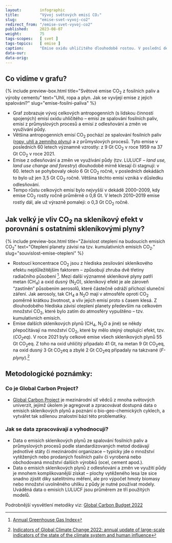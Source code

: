 ```yaml
---
layout:        infographic
title:         "Vývoj světových emisí CO₂"
slug:          "emise-svet-vyvoj-co2"
redirect_from: "/emise-svet-vyvoj-co2"
published:     2023-08-07
weight:        75
tags-scopes:   [ svet ]
tags-topics:   [ emise ]
caption:       "Emise oxidu uhličitého dlouhodobě rostou. V poslední dekádě však jejich růst výrazně zpomalil."
data-our:   
data-orig:  
---
```


## Co vidíme v grafu?
{% include preview-box.html
    title="Světové emise CO<sub>2</sub> z fosilních paliv a výroby cementu"
    text="Uhlí, ropa a plyn. Jak se vyvíjejí emise z jejich spalování?"
    slug="emise-fosilni-paliva"
%}
* Graf zobrazuje vývoj celkových antropogenních (s lidskou činností spojených) emisí oxidu uhličitého – emisí ze spalování fosilních paliv, emisí z průmyslových procesů a emisí z odlesňování a změn ve využívání půdy.
* Většina antropogenních emisí CO<sub>2</sub> pochází ze spalování fosilních paliv ([ropy, uhlí a zemního plynu](/emise-fosilni-paliva)) a z průmyslových procesů. Tyto emise v posledních 60 letech významně vzrostly: z 9 Gt CO<sub>2</sub> v roce 1959 na 37 Gt CO<sub>2</sub> v roce 2021.
* Emise z odlesňování a změn ve využívání půdy (tzv. LULUCF – _land use, land use change and forestry_) dlouhodobě mírně klesají či stagnují: v 60. letech se pohybovaly okolo 6 Gt CO<sub>2</sub> ročně, v posledních dekádách to bylo už jen 3,5 Gt CO<sub>2</sub> ročně. Většina těchto emisí vzniká v důsledku odlesňování.
* Tempo růstu celkových emisí bylo nejvyšší v dekádě 2000–2009, kdy emise CO<sub>2</sub> rostly ročně průměrně o 0,8 Gt. V letech 2010–2019 emise rostly dál, ale už výrazně pomaleji: o 0,3 Gt CO<sub>2</sub> ročně.

## Jak velký je vliv CO<sub>2</sub> na skleníkový efekt v porovnání s ostatními skleníkovými plyny?
{% include preview-box.html
    title="Závislost oteplení na budoucích emisích CO<sub>2</sub>"
    text="Oteplení planety závisí na tzv. kumulativních emisích CO<sub>2</sub>."
    slug="souvislost-emise-otepleni"
%}
* Rostoucí koncentrace CO<sub>2</sub> jsou z hlediska zesilování skleníkového efektu nejdůležitějším faktorem – způsobují zhruba dvě třetiny radiačního působení [^radiacnipusobeni]. Mezi další významné skleníkové plyny patří metan (CH<sub>4</sub>) a oxid dusný (N<sub>2</sub>O), skleníkový efekt je ale zároveň “zastíněn” působením aerosolů, které částečně odráží příchozí sluneční záření. Jak aerosoly, tak CH<sub>4</sub> a N<sub>2</sub>O mají v atmosféře oproti CO<sub>2</sub> poměrně krátkou životnost, a vliv jejich emisí proto s časem klesá. Z dlouhodobého hlediska závisí oteplení planety především na celkovém množství CO<sub>2</sub>, které bylo zatím do atmosféry vypuštěno – tzv. kumulativních emisích.
* Emise dalších skleníkových plynů (CH<sub>4</sub>, N<sub>2</sub>O a jiné) se někdy přepočítávají na množství CO<sub>2</sub>, které by mělo stejný oteplující efekt, tzv. (<glossary id="co2eq">_CO<sub>2</sub>eq_</glossary>). V roce 2021 byly celkové emise všech skleníkových plynů 55 Gt CO<sub>2</sub>eq. Z toho na oxid uhličitý připadalo 41 Gt, na metan 9 Gt CO<sub>2</sub>eq, na oxid dusný 3 Gt CO<sub>2</sub>eq a zbylé 2 Gt CO<sub>2</sub>eq připadaly na takzvané (<glossary id="cfchfc">_F-plyny_</glossary>).[^indicators]

## Metodologické poznámky:

### Co je Global Carbon Project?

* [Global Carbon Project](https://www.globalcarbonproject.org/about/index.htm) je mezinárodní síť vědců z mnoha světových univerzit, jejímž úkolem je agregovat a zpracovávat dostupná data o emisích skleníkových plynů a poznání o bio-geo-chemických cyklech, a vytvářet tak sdílenou znalostní bázi této problematiky.

### Jak se data zpracovávají a vyhodnocují?

* Data o emisích skleníkových plynů ze spalování fosilních paliv a průmyslových procesů podle standardizovaných metod dodávají jednotlivé státy či mezinárodní organizace – typicky jde o množství vytěžených nebo prodaných fosilních paliv či vyrobená nebo obchodovaná množství dalších výrobků (ocel, cement apod.).
* Data o emisích skleníkových plynů z odlesňování a změn ve využití půdy je mnohem komplikovanější získat – plochy vytěženého lesa lze sice snadno zjistit díky satelitnímu měření, ale pro výpočet hmoty biomasy nebo množství uvolněného uhlíku z půdy je nutné používat modely. Uváděná data o emisích LULUCF jsou průměrem ze tří použitých modelů.

Podrobnější vysvětlení metodiky viz: [Global Carbon Budget 2022](https://essd.copernicus.org/articles/14/4811/2022/)

[^radiacnipusobeni]: [Annual Greenhouse Gas Index](https://www.globalchange.gov/browse/indicators/annual-greenhouse-gas-index)
[^indicators]: [Indicators of Global Climate Change 2022: annual update of large-scale indicators of the state of the climate system and human influence](https://essd.copernicus.org/articles/15/2295/2023/essd-15-2295-2023.pdf)
